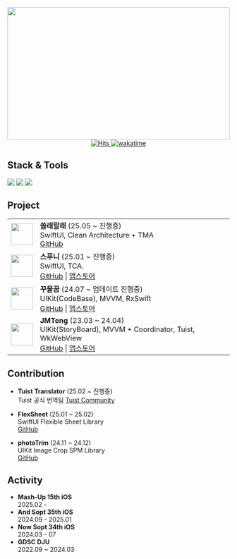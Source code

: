 <!--
**hooni0918/hooni0918** is a ✨ *special* ✨ repository because its `README.md` (this file) appears on your GitHub profile.
- 🔭 I'm currently working on ..
- 🌱 I'm currently learning ...
- 👯 I'm looking to collaborate on ...
- 🤔 I'm looking for help with ...
- 💬 Ask me about ...
- 📫 How to reach me: ...
- 😄 Pronouns: ...
- ⚡ Fun fact: ...
-->
  <img src="https://render.gitanimals.org/farms/hooni0918" width="100%" height="300"/>
<!--<img width="1200" src="https://github.com/hooni0918/hooni0918/assets/109647045/24c2ae92-a64e-4a12-bfda-5bdd3457e4de">
-->
<div align="center">
  <a href="https://hits.sh/github.com/hooni0918/">
    <img src="https://hits.sh/github.com/hooni0918.svg?label=Hello&color=007ec6&style=flat-square" alt="Hits">
  </a>
  <a href="https://wakatime.com/@2d44752f-7ff7-4324-b37f-91b5c35a1c70">
    <img src="https://wakatime.com/badge/user/2d44752f-7ff7-4324-b37f-91b5c35a1c70.svg" alt="wakatime">
  </a>
</div>

## Stack & Tools
<p>
<img src="https://img.shields.io/badge/Swift-F05138?&style=flat-square&logo=Swift&logoColor=white"/>
<img src="https://img.shields.io/badge/SwiftUI-2C68B5?&style=flat-square&logo=Swift&logoColor=white"/>
<img src="https://img.shields.io/badge/Xcode-147EFB?&style=flat-square&logo=Xcode&logoColor=white"/>
<!-- <p style="margin-right: 40;"> 
<img src="https://img.shields.io/badge/Git-F05032?&style=flat-square&logo=Git&logoColor=white"/>
<img src="https://img.shields.io/badge/GitHub-111111?&style=flat-square&logo=GitHub&logoColor=white"/>
<img src="https://img.shields.io/badge/CocoaPods-EE3322?&style=flat-square&logo=CocoaPods&logoColor=white"/> 
<img src="https://img.shields.io/badge/Postman-FF6C37?&style=flat-square&logo=Postman&logoColor=white"/>
<img src="https://img.shields.io/badge/Figma-ef8c7d?&style=flat-square&logo=Figma&logoColor=white"/>
<img src="https://img.shields.io/badge/jira-0052CC?&style=flat-square&logo=jira&logoColor=white"/>
<img src="https://img.shields.io/badge/slack-4A154B?&style=flat-square&logo=slack&logoColor=white"/>
<img src="https://img.shields.io/badge/notion-000000?&style=flat-square&logo=notion&logoColor=white"/>
-->

## **Project**
| | |
|---|---|
| <img src="https://github.com/user-attachments/assets/9cf4afce-c4d5-488c-9df6-e3c0883aa0d1" width="50" height="50"> | **쓸래말래** (25.05 ~ 진행중)<br>SwiftUI, Clean Architecture + TMA <br>[GitHub](https://github.com/mash-up-kr/NoWeekend-iOS) |
| <img src="https://github.com/user-attachments/assets/51af8ef2-ec8d-439a-9ac9-c6dff70e2eb0" width="50" height="50"> | **스푸니** (25.01 ~ 진행중)<br>SwiftUI, TCA. <br> [GitHub](https://github.com/hooni0918/Spoony) \| [앱스토어](https://apps.apple.com/kr/app/spoony/id6744865582) |
| <img src="https://github.com/user-attachments/assets/0c624c1f-ff00-4ede-88e6-91b6c8a40533" width="50" height="50"> | **꾸물꿈** (24.07 ~ 업데이트 진행중)<br>UIKit(CodeBase), MVVM, RxSwift<br>[GitHub](https://github.com/hooni0918/KKUYOS) \| [앱스토어](https://apps.apple.com/kr/app/%EA%BE%B8%EB%AC%BC%EA%BF%88/id6535647152) |
| <img src="https://github.com/hooni0918/hooni0918/assets/109647045/0b10a698-43db-4b9d-b83d-6ea986405ec4" width="50" height="50"> | **JMTeng** (23.03 ~ 24.04)<br>UIKit(StoryBoard), MVVM + Coordinator, Tuist, WkWebView<br>[GitHub](https://github.com/team-JMT/JMT-iOS-repack) \| [앱스토어](https://apps.apple.com/kr/app/jmteng-%EC%9A%B0%EB%A6%AC%EB%A7%8C%EC%9D%98-%EB%A7%9B%EC%A7%91%EB%A6%AC%EC%8A%A4%ED%8A%B8/id6478379579) |
## **Contribution**

- **Tuist Translator** (25.02 ~ 진행중)  
  Tuist 공식 번역팀 
  [Tuist Community](https://tuist.dev/community#translators)
  
- **FlexSheet** (25.01 ~ 25.02)  
  SwiftUI Flexible Sheet Library  
  [GitHub](https://github.com/hooni0918/FlexSheet)

- **photoTrim** (24.11 ~ 24.12)  
  UIKit Image Crop SPM Library  
  [GitHub](https://github.com/hooni0918/photoTrim)

## **Activity**
- **Mash-Up 15th iOS**  
  2025.02 -
- **And Sopt 35th iOS**  
  2024.09 - 2025.01
- **Now Sopt 34th iOS**  
  2024.03 - 07
- **GDSC DJU**  
  2022.09 ~ 2024.03
